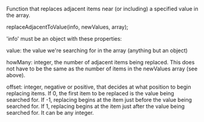 Function that replaces adjacent items near (or including) a specified value in the array.

replaceAdjacentToValue(info, newValues, array);

'info' must be an object with these properties:

value:  the value we're searching for in the array (anything but an object)

howMany:  integer, the number of adjacent items being replaced.  This does not have to be the same as 
	    the number of items in the newValues array (see above).

offset:  integer, negative or positive, that decides at what position to begin replacing items.  If 0, 
	    the first item to be replaced is the value being searched for.  If -1, replacing begins at the item
	    just before the value being searched for.  If 1, replacing begins at the item just after the value
	    being searched for.  It can be any integer.